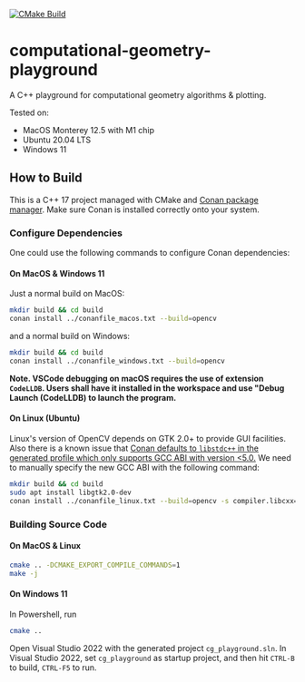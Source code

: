 [![CMake Build](https://github.com/shineyruan/computational-geometry-playground/blob/main/.github/workflows/cmake.yml/badge.svg)](https://github.com/shineyruan/computational-geometry-playground/blob/main/.github/workflows/cmake.yml)

# computational-geometry-playground

A C++ playground for computational geometry algorithms &amp; plotting.

Tested on:

* MacOS Monterey 12.5 with M1 chip
* Ubuntu 20.04 LTS
* Windows 11

## How to Build

This is a C++ 17 project managed with CMake and [Conan package manager](https://conan.io/). Make sure Conan is installed correctly onto your system.

### Configure Dependencies

One could use the following commands to configure Conan dependencies:

#### On MacOS & Windows 11

Just a normal build on MacOS:

```bash
mkdir build && cd build
conan install ../conanfile_macos.txt --build=opencv
```

and a normal build on Windows:

```bash
mkdir build && cd build
conan install ../conanfile_windows.txt --build=opencv
```

**Note. VSCode debugging on macOS requires the use of extension `CodeLLDB`. Users shall have it installed in the workspace and use "Debug Launch (CodeLLDB) to launch the program.**

#### On Linux (Ubuntu)

Linux's version of OpenCV depends on GTK 2.0+ to provide GUI facilities. Also there is a known issue that [Conan defaults to `libstdc++` in the generated profile which only supports GCC ABI with version <5.0.](https://docs.conan.io/en/latest/howtos/manage_gcc_abi.html#manage-gcc-abi) We need to manually specify the new GCC ABI with the following command:

```bash
mkdir build && cd build
sudo apt install libgtk2.0-dev
conan install ../conanfile_linux.txt --build=opencv -s compiler.libcxx=libstdc++11
```

### Building Source Code

#### On MacOS & Linux

```bash
cmake .. -DCMAKE_EXPORT_COMPILE_COMMANDS=1
make -j
```

#### On Windows 11

In Powershell, run

```bash
cmake ..
```

Open Visual Studio 2022 with the generated project `cg_playground.sln`. In Visual Studio 2022, set `cg_playground` as startup project, and then hit `CTRL-B` to build, `CTRL-F5` to run.
